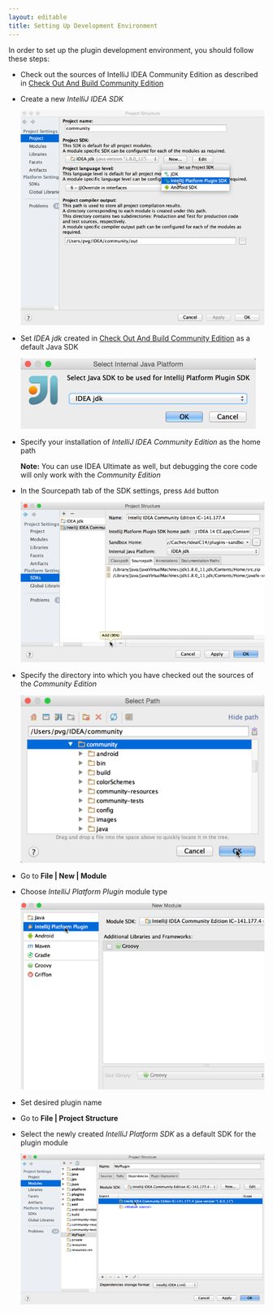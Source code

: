 ```yaml
---
layout: editable
title: Setting Up Development Environment
---
```



In order to set up the plugin development environment, you should follow these steps:

*  Check out the sources of IntelliJ IDEA Community Edition as described in
   [Check Out And Build Community Edition](checkout_and_build_community.html)

*  Create a new *IntelliJ IDEA SDK*

   ![Create IntelliJ IDEA SDK](img/getting_started/setting_up_environment/create_intellij_idea_sdk.png)

*  Set *IDEA jdk* created in
   [Check Out And Build Community Edition](checkout_and_build_community.html)
   as a default Java SDK

   ![Set IDEA JDK](img/getting_started/setting_up_environment/set_idea_jdk.png)

*  Specify your installation of *IntelliJ IDEA Community Edition* as the home path

   **Note:**
   You can use IDEA Ultimate as well, but debugging the core code will only work with the *Community Edition*

*  In the Sourcepath tab of the SDK settings, press ```Add``` button

   ![Add Sourcepath](img/getting_started/setting_up_environment/add_sourcepath.png)

*  Specify the directory into which you have checked out the sources of the *Community Edition*

   ![Specify Source Paths](img/getting_started/setting_up_environment/community_sources_directory.png)

*  Go to **File \| New \| Module**

*  Choose *IntelliJ Platform Plugin* module type

   ![IntelliJ Platform Plugin Module](img/getting_started/setting_up_environment/intellij_platform_plugin_module.png)

*  Set desired plugin name

*  Go to **File \| Project Structure**

*  Select the newly created *IntelliJ Platform SDK* as a default SDK for the plugin module

   ![Set Plugin Module SDK](img/getting_started/setting_up_environment/set_plugin_module_sdk.png)
